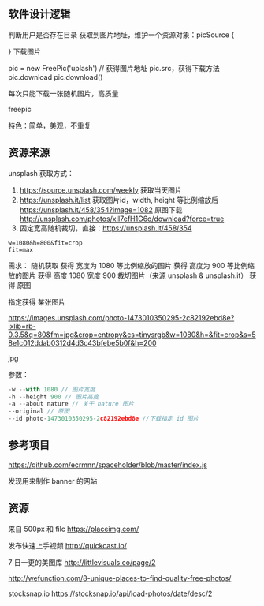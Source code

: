 ## 软件设计逻辑

判断用户是否存在目录
获取到图片地址，维护一个资源对象：picSource {

}
下载图片

pic = new FreePic('uplash') // 获得图片地址 pic.src，获得下载方法 pic.download
pic.download()

每次只能下载一张随机图片，高质量

freepic

特色：简单，美观，不重复

## 资源来源
unsplash
获取方式：
1. https://source.unsplash.com/weekly 获取当天图片
2. https://unsplash.it/list 获取图片id，width, height 等比例缩放后 
https://unsplash.it/458/354?image=1082
原图下载 http://unsplash.com/photos/xII7efH1G6o/download?force=true
3. 固定宽高随机裁切，直接：https://unsplash.it/458/354

```
w=1080&h=800&fit=crop
fit=max
```

需求：
随机获取
获得 宽度为 1080 等比例缩放的图片
获得 高度为 900 等比例缩放的图片
获得 高度 1080 宽度 900 裁切图片（来源 unsplash & unsplash.it）
获得 原图

指定获得 某张图片

https://images.unsplash.com/photo-1473010350295-2c82192ebd8e?ixlib=rb-0.3.5&q=80&fm=jpg&crop=entropy&cs=tinysrgb&w=1080&h=&fit=crop&s=58e1c012ddab0312d4d3c43bfebe5b0f&h=200

jpg

参数：
```js
-w --with 1080 // 图片宽度
-h --height 900 // 图片高度
-a --about nature // 关于 nature 图片
--original // 原图
--id photo-1473010350295-2c82192ebd8e //下载指定 id 图片
```

## 参考项目
https://github.com/ecrmnn/spaceholder/blob/master/index.js

发现用来制作 banner 的网站

## 资源

来自 500px 和 filc
https://placeimg.com/

发布快速上手视频
http://quickcast.io/

7 日一更的美图库
http://littlevisuals.co/page/2

http://wefunction.com/8-unique-places-to-find-quality-free-photos/

stocksnap.io
https://stocksnap.io/api/load-photos/date/desc/2
